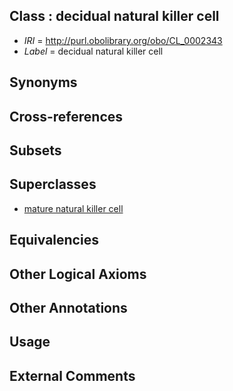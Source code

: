 
## Class : decidual natural killer cell

 * *IRI* = http://purl.obolibrary.org/obo/CL_0002343
 * *Label* = decidual natural killer cell

## Synonyms


## Cross-references


## Subsets


## Superclasses

 * [mature natural killer cell](../../CL/24/CL_0000824.md)

## Equivalencies


## Other Logical Axioms


## Other Annotations


## Usage


## External Comments

